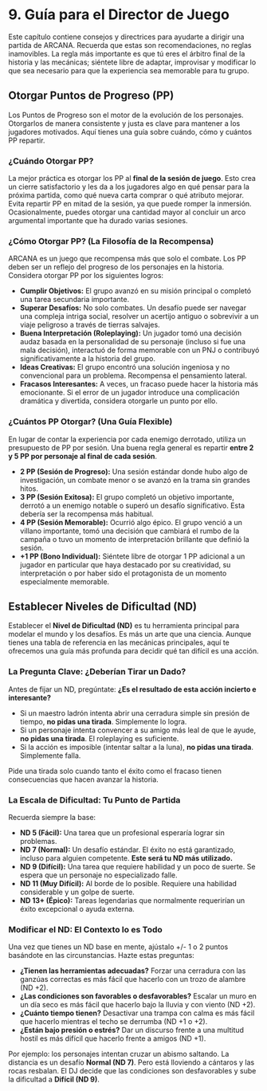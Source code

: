 # 9. Guía para el Director de Juego

Este capítulo contiene consejos y directrices para ayudarte a dirigir una partida de ARCANA. Recuerda que estas son recomendaciones, no reglas inamovibles. La regla más importante es que tú eres el árbitro final de la historia y las mecánicas; siéntete libre de adaptar, improvisar y modificar lo que sea necesario para que la experiencia sea memorable para tu grupo.

## Otorgar Puntos de Progreso (PP)

Los Puntos de Progreso son el motor de la evolución de los personajes. Otorgarlos de manera consistente y justa es clave para mantener a los jugadores motivados. Aquí tienes una guía sobre cuándo, cómo y cuántos PP repartir.

### ¿Cuándo Otorgar PP?

La mejor práctica es otorgar los PP al **final de la sesión de juego**. Esto crea un cierre satisfactorio y les da a los jugadores algo en qué pensar para la próxima partida, como qué nueva carta comprar o qué atributo mejorar. Evita repartir PP en mitad de la sesión, ya que puede romper la inmersión. Ocasionalmente, puedes otorgar una cantidad mayor al concluir un arco argumental importante que ha durado varias sesiones.

### ¿Cómo Otorgar PP? (La Filosofía de la Recompensa)

ARCANA es un juego que recompensa más que solo el combate. Los PP deben ser un reflejo del progreso de los personajes en la historia. Considera otorgar PP por los siguientes logros:

-   **Cumplir Objetivos:** El grupo avanzó en su misión principal o completó una tarea secundaria importante.
-   **Superar Desafíos:** No solo combates. Un desafío puede ser navegar una compleja intriga social, resolver un acertijo antiguo o sobrevivir a un viaje peligroso a través de tierras salvajes.
-   **Buena Interpretación (Roleplaying):** Un jugador tomó una decisión audaz basada en la personalidad de su personaje (incluso si fue una mala decisión), interactuó de forma memorable con un PNJ o contribuyó significativamente a la historia del grupo.
-   **Ideas Creativas:** El grupo encontró una solución ingeniosa y no convencional para un problema. Recompensa el pensamiento lateral.
-   **Fracasos Interesantes:** A veces, un fracaso puede hacer la historia más emocionante. Si el error de un jugador introduce una complicación dramática y divertida, considera otorgarle un punto por ello.

### ¿Cuántos PP Otorgar? (Una Guía Flexible)

En lugar de contar la experiencia por cada enemigo derrotado, utiliza un presupuesto de PP por sesión. Una buena regla general es repartir **entre 2 y 5 PP por personaje al final de cada sesión**.

-   **2 PP (Sesión de Progreso):** Una sesión estándar donde hubo algo de investigación, un combate menor o se avanzó en la trama sin grandes hitos.
-   **3 PP (Sesión Exitosa):** El grupo completó un objetivo importante, derrotó a un enemigo notable o superó un desafío significativo. Esta debería ser la recompensa más habitual.
-   **4 PP (Sesión Memorable):** Ocurrió algo épico. El grupo venció a un villano importante, tomó una decisión que cambiará el rumbo de la campaña o tuvo un momento de interpretación brillante que definió la sesión.
-   **+1 PP (Bono Individual):** Siéntete libre de otorgar 1 PP adicional a un jugador en particular que haya destacado por su creatividad, su interpretación o por haber sido el protagonista de un momento especialmente memorable.

## Establecer Niveles de Dificultad (ND)

Establecer el **Nivel de Dificultad (ND)** es tu herramienta principal para modelar el mundo y los desafíos. Es más un arte que una ciencia. Aunque tienes una tabla de referencia en las mecánicas principales, aquí te ofrecemos una guía más profunda para decidir qué tan difícil es una acción.

### La Pregunta Clave: ¿Deberían Tirar un Dado?

Antes de fijar un ND, pregúntate: **¿Es el resultado de esta acción incierto e interesante?**

-   Si un maestro ladrón intenta abrir una cerradura simple sin presión de tiempo, **no pidas una tirada**. Simplemente lo logra.
-   Si un personaje intenta convencer a su amigo más leal de que le ayude, **no pidas una tirada**. El roleplaying es suficiente.
-   Si la acción es imposible (intentar saltar a la luna), **no pidas una tirada**. Simplemente falla.

Pide una tirada solo cuando tanto el éxito como el fracaso tienen consecuencias que hacen avanzar la historia.

### La Escala de Dificultad: Tu Punto de Partida

Recuerda siempre la base:

-   **ND 5 (Fácil):** Una tarea que un profesional esperaría lograr sin problemas.
-   **ND 7 (Normal):** Un desafío estándar. El éxito no está garantizado, incluso para alguien competente. **Este será tu ND más utilizado.**
-   **ND 9 (Difícil):** Una tarea que requiere habilidad y un poco de suerte. Se espera que un personaje no especializado falle.
-   **ND 11 (Muy Difícil):** Al borde de lo posible. Requiere una habilidad considerable y un golpe de suerte.
-   **ND 13+ (Épico):** Tareas legendarias que normalmente requerirían un éxito excepcional o ayuda externa.

### Modificar el ND: El Contexto lo es Todo

Una vez que tienes un ND base en mente, ajústalo +/- 1 o 2 puntos basándote en las circunstancias. Hazte estas preguntas:

-   **¿Tienen las herramientas adecuadas?** Forzar una cerradura con las ganzúas correctas es más fácil que hacerlo con un trozo de alambre (ND +2).
-   **¿Las condiciones son favorables o desfavorables?** Escalar un muro en un día seco es más fácil que hacerlo bajo la lluvia y con viento (ND +2).
-   **¿Cuánto tiempo tienen?** Desactivar una trampa con calma es más fácil que hacerlo mientras el techo se derrumba (ND +1 o +2).
-   **¿Están bajo presión o estrés?** Dar un discurso frente a una multitud hostil es más difícil que hacerlo frente a amigos (ND +1).

Por ejemplo: los personajes intentan cruzar un abismo saltando. La distancia es un desafío **Normal (ND 7)**. Pero está lloviendo a cántaros y las rocas resbalan. El DJ decide que las condiciones son desfavorables y sube la dificultad a **Difícil (ND 9)**.
